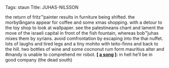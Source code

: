 Tags: staun
Title: JUHAS-NILSSON
  
the return of fritz™painter results in furniture being shifted. the morbylångans appear for coffee and some xmas shopping. with a detour to the toy shop to look at wallpaper. see the palestineans chant and lament the move of the israeli capital in front of the fish fountain, whereas bob™juhas mixes them by syrians. avoid comfrontation by escaping into the thai nuffet. lots of laughs and tired legs and a tiny mohito with teito-finns and back to the hill. two bottles of wine and some cocnonut rum form mauritius alter and #mandy is unable to comprehend mr robot.
**[ [a song](spotify:track:0TzldGhHhEnRXRWZ6ddo3C) ]:** in hell he’ll be in good company (the dead south)
